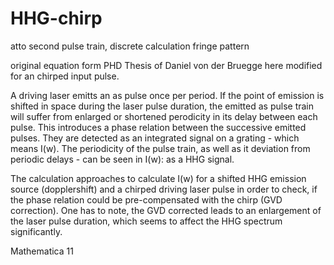 # HHG-chirp
atto second pulse train, discrete calculation fringe pattern


original equation form PHD Thesis of Daniel von der Bruegge
here modified for an chirped input pulse. 

A driving laser emitts an as pulse once per period. If the point of
emission is shifted in space during the laser pulse duration, the
emitted as pulse train will suffer from enlarged or shortened perodicity 
in its delay between each pulse. This introduces a phase relation 
between the successive emitted pulses. They are detected as an 
integrated signal on a grating - which means I(w). 
The periodicity of the pulse train, as well as it deviation from 
periodic delays - can be seen in I(w): as a HHG signal. 

The calculation approaches to calculate I(w) for a shifted 
HHG emission source (dopplershift) and a chirped driving laser
pulse in order to check, if the phase relation could be 
pre-compensated with the chirp (GVD correction). One has to 
note, the GVD corrected leads to an enlargement of the laser
pulse duration, which seems to affect the HHG spectrum significantly.

Mathematica 11
